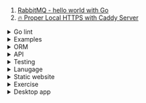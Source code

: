 1. [RabbitMQ - hello world with Go](https://www.rabbitmq.com/tutorials/tutorial-one-go.html)
1. [🔥 Proper Local HTTPS with Caddy Server](https://youtube.com/shorts/7cBDFJ8cQhQ?feature=share)

<details>
<summary>Go lint</summary>

1. [github: golangci - lint](https://github.com/golangci/golangci-lint)
1. [github: golangci - github actions](https://github.com/golangci/golangci-lint-action)

</details>

<details>
<summary>Examples</summary>

1. [Go Fiber Recipes](https://github.com/gofiber/recipes)

</details>

<details>
<summary>ORM</summary>

1. [Golang With PostgresQL - REST API (GO-Fiber) - Part - 2](https://youtu.be/R7pUEGWx-lQ)
1. [Golang With PostgresQL - REST API (GO-Fiber) - Part - 3](https://youtu.be/lt4djRRsS7o)
1. [Golang With PostgresQL - REST API (GO-Fiber) - Part - 4](https://youtu.be/fdXTqsYQc0Y)
1. [Golang With PostgresQL - REST API (GO-Fiber) - Part - 5](https://youtu.be/PPHi4mmfLxU)
1. [[ FINALE ] !! Golang With PostgresQL - REST API (GO-Fiber) - Part - 6](https://youtu.be/0dtidtzKRD4)
</details>

<details>
<summary>API</summary>

1. [[Complete Course ] Postgres With GO - Using GORM [Beginner Level]](https://youtube.com/playlist?list=PL5dTjWUk_cPaKHFvmMct_VG5vIU4piYv4)

</details>

<details>
<summary>Testing</summary>

1. []()

</details>

<details>
<summary>Lanugage</summary>

1. [Beginner's Guide to GO](https://youtube.com/playlist?list=PLzUGFf4GhXBKKmN8vsbUmmbCKG-vJBloE)

</details>

<details>
<summary>Static website</summary>

1. [Introduction to Hugo | Hugo - Static Site Generator | Tutorial 1](https://youtu.be/qtIqKaDlqXo)

</details>

<details>
<summary>Exercise</summary>

1. [Backend master class [Golang, Postgres, Docker]](https://youtube.com/playlist?list=PLy_6D98if3ULEtXtNSY_2qN21VCKgoQAE)
1. [Building Microservices in Golang/Go](https://youtube.com/playlist?list=PL7yAAGMOat_Fn8sAXIk0WyBfK_sT1pohu)
1. [Go REST API With MYSQL, GIN, GORM & JWT](https://youtube.com/playlist?list=PLkVx132FdJZlTc_1gucKZ00b_s45DQlVQ)
1. [Golang Slack Bot Jenkins Integration](https://youtube.com/playlist?list=PLrSqqHFS8XPaeJ71OKLoEkoBsAVUOQduP)
1. [Go RabbitMQ Beginners Tutorial](https://youtu.be/pAXp6o-zWS4)

</details>

<details>
<summary>Desktop app</summary>

</details>
